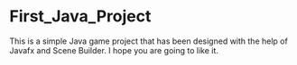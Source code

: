 # First_Java_Project

This is a simple Java game project that has been designed with the help of Javafx and Scene Builder.
I hope you are going to like it. 
